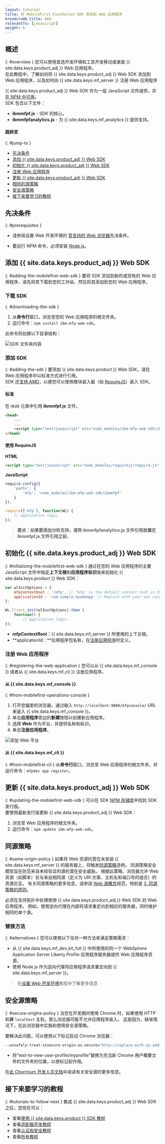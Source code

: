 ```yaml
---
layout: tutorial
title: 将 MobileFirst Foundation SDK 添加到 Web 应用程序
breadcrumb_title: Web
relevantTo: [javascript]
weight: 6
---
```

<!-- NLS_CHARSET=UTF-8 -->
## 概述
{: #overview }
您可以使用首选开发环境和工具开发移动或桌面 {{ site.data.keys.product_adj }} Web 应用程序。  
在此教程中，了解如何将 {{ site.data.keys.product_adj }} Web SDK 添加到 Web 应用程序，以及如何向 {{ site.data.keys.mf_server }} 注册 Web 应用程序

{{ site.data.keys.product_adj }} Web SDK 作为一组 JavaScript 文件提供，并[在 NPM 中可用](https://www.npmjs.com/package/ibm-mfp-web-sdk)。  
SDK 包含以下文件：

- **ibmmfpf.js** - SDK 的核心。
- **ibmmfpfanalytics.js** - 为 {{ site.data.keys.mf_analytics }} 提供支持。

#### 跳转至
{: #jump-to }
- [先决条件](#prerequisites)
- [添加 {{ site.data.keys.product_adj }} Web SDK](#adding-the-mobilefirst-web-sdk)
- [初始化 {{ site.data.keys.product_adj }} Web SDK](#initializing-the-mobilefirst-web-sdk)
- [注册 Web 应用程序](#registering-the-web-application)
- [更新 {{ site.data.keys.product_adj }} Web SDK](#updating-the-mobilefirst-web-sdk)
- [相同的源策略](#same-origin-policy)
- [安全源策略](#secure-origins-policy)
- [接下来要学习的教程](#tutorials-to-follow-next)

## 先决条件
{: #prerequisites }
-   请参阅设置 Web 开发环境的 [受支持的 Web 浏览器](../../../installation-configuration/development/web/#web-app-supported-browsers)先决条件。

-   要运行 NPM 命令，必须安装 [Node.js](https://nodejs.org)。

## 添加 {{ site.data.keys.product_adj }} Web SDK
{: #adding-the-mobilefirst-web-sdk }
要将 SDK 添加到新的或现有的 Web 应用程序，请先将其下载到您的工作站，然后将其添加到您的 Web 应用程序。

### 下载 SDK
{: #downloading-the-sdk }
1. 从**命令行**窗口，浏览至您的 Web 应用程序的根文件夹。
2. 运行命令：`npm install ibm-mfp-web-sdk`。

此命令将创建以下目录结构：

![SDK 文件夹内容](sdk-folder.png)

### 添加 SDK
{: #adding-the-sdk }
要添加 {{ site.data.keys.product }} Web SDK，请在 Web 应用程序中以标准方式进行引用。  
SDK 还[支持 AMD](https://en.wikipedia.org/wiki/Asynchronous_module_definition)，以便您可以使用模块装入器（如 [RequireJS](http://requirejs.org/)）装入 SDK。

#### 标准
在 `HEAD` 元素中引用 **ibmmfpf.js** 文件。  

```html
<head>
    ...
    ...
    <script type="text/javascript" src="node_modules/ibm-mfp-web-sdk/ibmmfpf.js"></script>
</head>
```

#### 使用 RequireJS

**HTML**  

```html
<script type="text/javascript" src="node_modules/requirejs/require.js" data-main="index"></script>
```

**JavaScript**

```javascript
require.config({
	'paths': {
		'mfp': 'node_modules/ibm-mfp-web-sdk/ibmmfpf'
	}
});

require(['mfp'], function(WL) {
    // application logic.
});
```

> <span class="glyphicon glyphicon-exclamation-sign" aria-hidden="true"></span> **要点：**如果要添加分析支持，请将 **ibmmfpfanalytics.js** 文件引用放置在 **ibmmfpf.js** 文件引用**之前**。

## 初始化 {{ site.data.keys.product_adj }} Web SDK
{: #initializing-the-mobilefirst-web-sdk }
通过在您的 Web 应用程序的主要 JavaScript 文件中指定**上下文根**和**应用程序标识**值来初始化 {{ site.data.keys.product }} Web SDK：

```javascript
var wlInitOptions = {
    mfpContextRoot : '/mfp', // "mfp" is the default context root in the {{ site.data.keys.product }}
    applicationId : 'com.sample.mywebapp' // Replace with your own value.
};

WL.Client.init(wlInitOptions).then (
    function() {
        // Application logic.
});
```

- **mfpContextRoot：**{{ site.data.keys.mf_server }} 所使用的上下文根。
- **applicationId：**应用程序包名称，在[注册应用程序](#registering-the-web-application)时定义。

### 注册 Web 应用程序
{: #registering-the-web-application }
您可以从 {{ site.data.keys.mf_console }} 或者从 {{ site.data.keys.mf_cli }} 注册应用程序。

#### 从 {{ site.data.keys.mf_console }}
{: #from-mobilefirst-operations-console }
1. 打开您偏爱的浏览器，通过输入 `http://localhost:9080/mfpconsole/` URL 来装入 {{ site.data.keys.mf_console }}。
2. 单击**应用程序**旁边的**新建**按钮以创建新应用程序。
3. 选择 **Web** 作为平台，并提供名称和标识。
4. 单击**注册应用程序**。

![添加 Web 平台](add-web-platform.png)

#### 从 {{ site.data.keys.mf_cli }}
{: #from-mobilefirst-cli }
从**命令行**窗口，浏览至 Web 应用程序的根文件夹，并运行命令：`mfpdev app register`。

## 更新 {{ site.data.keys.product_adj }} Web SDK
{: #updating-the-mobilefirst-web-sdk }
可以在 SDK [NPM 存储库](https://www.npmjs.com/package/ibm-mfp-web-sdk)中找到 SDK 发行版。  
要使用最新发行版更新 {{ site.data.keys.product_adj }} Web SDK：

1. 浏览至 Web 应用程序的根文件夹。
2. 运行命令：`npm update ibm-mfp-web-sdk`。

## 同源策略
{: #same-origin-policy }
如果将 Web 资源托管在未安装 {{ site.data.keys.mf_server }} 的服务器上，将触发[同源策略](https://developer.mozilla.org/en-US/docs/Web/Security/Same-origin_policy)违例。 同源策略安全模型旨在防范来自未经验证的源的潜在安全威胁。 根据此策略，浏览器允许 Web 资源（如脚本）仅与来自相同源（定义为 URI 方案、主机名和端口号的组合）的资源交互。 有关同源策略的更多信息，请参阅 [Web 源概念](https://tools.ietf.org/html/rfc6454)规范，特别是 [3. 同源策略的原则](https://tools.ietf.org/html/rfc6454#section-3)。

必须在支持拓扑中处理使用 {{ site.data.keys.product_adj }} Web SDK 的 Web 应用程序。 例如，使用逆向代理在内部将请求重定向到相应的服务器，同时维护相同的单个源。

### 替换方法
{: #alternatives }
您可以使用以下任何一种方法来满足策略需求：

- 从 {{ site.data.keys.mf_dev_kit_full }} 中所使用的同一个 WebSphere Application Server Liberty Profile 应用程序服务器提供 Web 应用程序资源。
- 使用 Node.js 作为逆向代理将应用程序请求重定向到 {{ site.data.keys.mf_server }}。

> 在[设置 Web 开发环境](../../../installation-configuration/development/web)教程中了解更多信息

## 安全源策略
{: #secure-origins-policy }
当您在开发期间使用 Chrome 时，如果使用 HTTP 和**非** `localhost` 主机，那么浏览器可能不允许应用程序装入。 这是因为，缺省情况下，在此浏览器中实施和使用安全源策略。

要解决此问题，可以使用以下标记启动 Chrome 浏览器：

```bash
--unsafely-treat-insecure-origin-as-secure="http://replace-with-ip-address-or-host:port-number" --user-data-dir=/test-to-new-user-profile/myprofile
```

- 将“test-to-new-user-profile/myprofile”替换为充当新 Chrome 用户概要文件的文件夹的位置，以使标记起作用。

在[此 Chormium 开发人员文档](https://www.chromium.org/Home/chromium-security/prefer-secure-origins-for-powerful-new-features)中阅读有关安全源的更多信息。

## 接下来要学习的教程
{: #tutorials-to-follow-next }
集成 {{ site.data.keys.product_adj }} Web SDK 之后，您现在可以：

- 查看[使用 {{ site.data.keys.product }} SDK 教程](../)
- 查看[适配器开发教程](../../../adapters/)
- 查看[认证和安全教程](../../../authentication-and-security/)
- 查看[所有教程](../../../all-tutorials)
